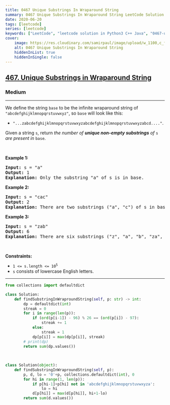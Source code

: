 ```yaml
---
title: 0467 Unique Substrings In Wraparound String
summary: 0467 Unique Substrings In Wraparound String LeetCode Solution Explained
date: 2020-06-20
tags: [leetcode]
series: [leetcode]
keywords: ["LeetCode", "leetcode solution in Python3 C++ Java", "0467-unique-substrings-in-wraparound-string LeetCode Solution Explained"]
cover:
    image: https://res.cloudinary.com/samirpaul/image/upload/w_1100,c_fit,co_rgb:FFFFFF,l_text:Arial_75_bold:0467 Unique Substrings In Wraparound String - Solution Explained/problem-solving.webp
    alt: 0467 Unique Substrings In Wraparound String
    hiddenInList: true
    hiddenInSingle: false
---
```



<h2><a href="https://leetcode.com/problems/unique-substrings-in-wraparound-string/">467. Unique Substrings in Wraparound String</a></h2><h3>Medium</h3><hr><div><p>We define the string <code>base</code> to be the infinite wraparound string of <code>"abcdefghijklmnopqrstuvwxyz"</code>, so <code>base</code> will look like this:</p>

<ul>
	<li><code>"...zabcdefghijklmnopqrstuvwxyzabcdefghijklmnopqrstuvwxyzabcd...."</code>.</li>
</ul>

<p>Given a string <code>s</code>, return <em>the number of <strong>unique non-empty substrings</strong> of </em><code>s</code><em> are present in </em><code>base</code>.</p>

<p>&nbsp;</p>
<p><strong class="example">Example 1:</strong></p>

<pre><strong>Input:</strong> s = "a"
<strong>Output:</strong> 1
<strong>Explanation:</strong> Only the substring "a" of s is in base.
</pre>

<p><strong class="example">Example 2:</strong></p>

<pre><strong>Input:</strong> s = "cac"
<strong>Output:</strong> 2
<strong>Explanation:</strong> There are two substrings ("a", "c") of s in base.
</pre>

<p><strong class="example">Example 3:</strong></p>

<pre><strong>Input:</strong> s = "zab"
<strong>Output:</strong> 6
<strong>Explanation:</strong> There are six substrings ("z", "a", "b", "za", "ab", and "zab") of s in base.
</pre>

<p>&nbsp;</p>
<p><strong>Constraints:</strong></p>

<ul>
	<li><code>1 &lt;= s.length &lt;= 10<sup>5</sup></code></li>
	<li><code>s</code> consists of lowercase English letters.</li>
</ul>
</div>

---




```python
from collections import defaultdict

class Solution:
    def findSubstringInWraproundString(self, p: str) -> int:
        dp = defaultdict(int)
        streak = 0
        for i in range(len(p)):
            if (ord(p[i-1]) - 96) % 26 == (ord(p[i]) - 97):
                streak += 1
            else:
                streak = 1
            dp[p[i]] = max(dp[p[i]], streak)
        # print(dp)
        return sum(dp.values())
    
    
    
class Solution(object):
    def findSubstringInWraproundString(self, p):
        p, d, lo = '0'+p, collections.defaultdict(int), 0
        for hi in range(1, len(p)):
            if p[hi-1]+p[hi] not in 'abcdefghijklmnopqrstuvwxyza':
                lo = hi
            d[p[hi]] = max(d[p[hi]], hi+1-lo)
        return sum(d.values())
```
